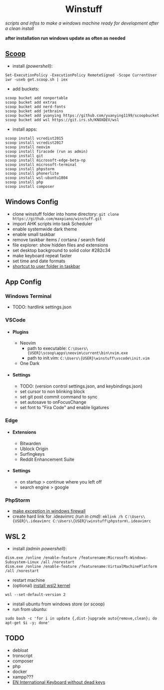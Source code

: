 <h1 align="center">Winstuff</h1>

*scripts and infos to make a windows machine ready for development after a clean install*

**after installation run windows update as often as needed**

## [Scoop](https://github.com/lukesampson/scoop)

* install *(powershell)*:
```
Set-ExecutionPolicy -ExecutionPolicy RemoteSigned -Scope CurrentUser
iwr -useb get.scoop.sh | iex
```
* add buckets:
```
scoop bucket add nonportable
scoop bucket add extras
scoop bucket add nerd-fonts
scoop bucket add jetbrains
scoop bucket add yuanying https://github.com/yuanying1199/scoopbucket
scoop bucket add wsl https://git.irs.sh/KNOXDEV/wsl
```
<!-- scoop bucket add Ash258 'https://github.com/Ash258/Scoop-Ash258.git' -->
* install apps:
```
scoop install vcredist2015
scoop install vcredist2017
scoop install neovim
scoop install firacode (run as admin)
scoop install git
scoop install microsoft-edge-beta-np
scoop install microsoft-terminal
scoop install phpstorm
scoop install phonerlite
scoop install wsl-ubuntu1804
scoop install php
scoop install composer
```
<!-- scoop install Ash258/docker -->

## Windows Config

* clone winstuff folder into home directory: `git clone https://github.com/maxpiano/winstuff.git`
* import AHK scripts into task Scheduler
* enable systemwide dark theme
* enable small taskbar
* remove taskbar items / cortana / search field
* file explorer: show hidden files and extensions
* set desktop background to solid color #282c34
* make keyboard repeat faster
* set time and date formats
* [shortcut to user folder in taskbar](https://www.howtogeek.com/howto/17415/set-the-windows-explorer-startup-folder-in-windows-7/)

## App Config

### Windows Terminal
* TODO: hardlink settings.json

### VSCode
* #### Plugins
    * Neovim
        * path to executable: `C:\Users\{USER}\scoop\apps\neovim\current\bin\nvim.exe`
        * path to init.vim: `C:\Users\{USER}\winstuff\vscode\init.vim`
    * One Dark
* #### Settings
    * TODO: (version control settings.json, and keybindings.json)
    * set cursor to non blinking block
    * set git post commit command to sync
    * set autosave to onFocusChange
    * set font to "Fira Code" and enable ligatures

### Edge
* #### Extensions
    * Bitwarden
    * Ublock Origin
    * Surfingkeys
    * Reddit Enhancement Suite
* #### Settings
    * on startup > continue where you left off
    * search engine > google

### PhpStorm
* [make exception in windows firewall](https://intellij-support.jetbrains.com/hc/en-us/articles/360005028939)
* create hard link for .ideavimrc *(run in cmd)*: ` mklink /h C:\Users\{USER}\.ideavimrc C:\Users\{USER}\winstuff\phpstorm\.ideavimrc `

## WSL 2
* install *(admin powershell)*:
```
dism.exe /online /enable-feature /featurename:Microsoft-Windows-Subsystem-Linux /all /norestart
dism.exe /online /enable-feature /featurename:VirtualMachinePlatform /all /norestart
```
* restart machine
* (optional) [install wsl2 kernel](https://aka.ms/wsl2kernel)
```
wsl --set-default-version 2
```
* install ubuntu from windows store (or scoop)
* run from ubuntu:
```
sudo bash -c 'for i in update {,dist-}upgrade auto{remove,clean}; do apt-get $i -y; done'
```

## TODO
* debloat
* tronscript
* composer
* php
* docker
* xampp???
* [EN International Keyboard without dead keys](https://github.com/thomasfaingnaert/win-us-intl-altgr/releases/download/v1.0/us-inter.zip)